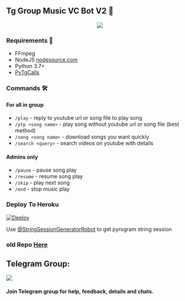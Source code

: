 <h2 align="centre">Tg Group Music VC  Bot V2 🎵</h2>

<p align="center">
  <img src="https://telegra.ph/file/b5e6ccb96e9c3b34f4f95.jpg">
</p>

<h3>Requirements 📝</h3>

- FFmpeg
- NodeJS [nodesource.com](https://nodesource.com/)
- Python 3.7+
- [PyTgCalls](https://github.com/pytgcalls/pytgcalls)

### Commands 🛠
#### For all in group
- `/play` - reply to youtube url or song file to play song
- `/ytp <song name>` - play song without youtube url or song file (best method)
- `/song <song name>` - download songs you want quickly
- `/search <query>` - search videos on youtube with details

#### Admins only
- `/pause` - pause song play
- `/resume` - resume song play
- `/skip` - play next song
- `/end` - stop music play

### Deploy To Heroku</h4>

[![Deploy](https://www.herokucdn.com/deploy/button.svg)](https://heroku.com/deploy?template=https://github.com/hackelite01/TgGroupMusicVcBot2)

Use [@StringSessionGeneratorRobot](https://t.me/StringSessionGeneratorRobot) to get pyrogram string session

### old Repo [Here](https://github.com/hackelite01/TgGroupMusicVcBot)

## Telegram Group:
<a href="https://t.me/hackelite01"><img src="https://img.shields.io/badge/Join-Telegram%20Group-blue.svg?logo=telegram"></a>
#### Join Telegram group for help, feedback, details and chats.
